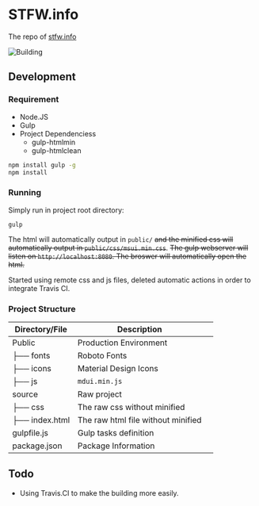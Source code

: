 # STFW.info

The repo of [stfw.info](https://stfw.info)

![Building](https://travis-ci.org/Rachel030219/STFW.info.svg?branch=master)

## Development

### Requirement

- Node.JS
- Gulp
- Project Dependenciess
  - gulp-htmlmin
  - gulp-htmlclean

```bash
npm install gulp -g
npm install
```

### Running

Simply run in project root directory:

```
gulp
```

The html will automatically output in `public/` ~~and the minified css will automatically output in `public/css/msui.min.css`~~.
~~The gulp webserver will listen on `http://localhost:8080`. The broswer will automatically open the html.~~

Started using remote css and js files, deleted automatic actions in order to integrate Travis CI.

### Project Structure

| Directory/File | Description                        |      |
| -------------- | ---------------------------------- | ---- |
| Public         | Production Environment             |      |
| ├── fonts      | Roboto Fonts                       |      |
| ├── icons      | Material Design Icons              |      |
| ├── js         | `mdui.min.js`                      |      |
| source         | Raw project                        |      |
| ├── css        | The raw css without minified       |      |
| ├── index.html | The raw html file without minified |      |
| gulpfile.js    | Gulp tasks definition              |      |
| package.json   | Package Information                |      |

## Todo

- Using Travis.CI to make the building more easily.

